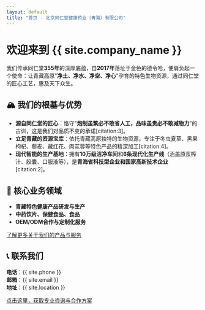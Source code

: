 ```yaml
---
layout: default
title: "首页 - 北京同仁堂健康药业（青海）有限公司"
---
```


# 欢迎来到 {{ site.company_name }}

我们传承同仁堂**355年**的深厚底蕴，自**2017年**落址于金色的德令哈，便肩负起一个使命：让青藏高原"**净土、净水、净空、净心**"孕育的特色生物资源，通过同仁堂的匠心工艺，惠及天下众生。

## 🏔️ 我们的根基与优势

- **源自同仁堂的匠心**：恪守"**炮制虽繁必不敢省人工，品味虽贵必不敢减物力**"的古训，这是我们对品质不变的承诺[citation:3]。
- **立足青藏的资源宝库**：依托青藏高原独特的生物资源，专注于冬虫夏草、黑果枸杞、藜麦、藏红花、肉苁蓉等特色产品的精深加工[citation:4]。
- **现代智能的生产基地**：拥有**10万级洁净车间**和**6条现代化生产线**（涵盖原浆榨汁、胶囊、口服液等），是**青海省科技型企业和国家高新技术企业**[citation:2]。

## 💼 核心业务领域

- **青藏特色健康产品研发与生产**
- **中药饮片、保健食品、食品**
- **OEM/ODM合作与定制化服务**

[了解更多关于我们的产品与服务](/products)

## 📞 联系我们

**电话**：{{ site.phone }}  
**邮箱**：{{ site.email }}  
**地址**：{{ site.location }}  

[点击这里，获取专业咨询与合作方案](/contact)